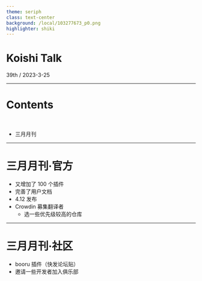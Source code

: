 ```yaml
---
theme: seriph
class: text-center
background: /local/103277673_p0.png
highlighter: shiki
---
```


# Koishi Talk

<div class="opacity-80">
39th / 2023-3-25
</div>

---

# Contents

<br>

- 三月月刊

---

# 三月月刊·官方

- 又增加了 100 个插件
- 完善了用户文档
- 4.12 发布
- Crowdin 募集翻译者
  - 选一些优先级较高的仓库

---

# 三月月刊·社区

- booru 插件（快发论坛贴）
- 邀请一些开发者加入俱乐部
